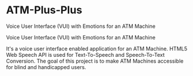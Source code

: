ATM-Plus-Plus
=============

Voice User Interface (VUI) with Emotions for an ATM Machine

Voice User Interface (VUI) with Emotions for an ATM Machine

It's a voice user interface enabled application for an ATM Machine. 
HTML5 Web Speech API is used for Text-To-Speech and Speech-To-Text Conversion. 
The goal of this project is to make ATM Machines accessible for blind and handicapped users.
